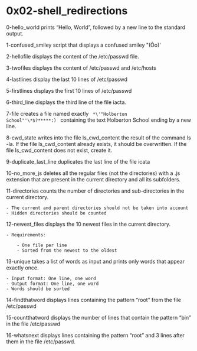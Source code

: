  # 0x02-shell_redirections
 
 0-hello_world prints “Hello, World”, followed by a new line to the standard output.

1-confused_smiley script that displays a confused smiley "(Ôo)'

2-hellofile displays the content of the /etc/passwd file.

3-twofiles displays the content of /etc/passwd and /etc/hosts

4-lastlines display the last 10 lines of /etc/passwd

5-firstlines displays the first 10 lines of /etc/passwd

6-third_line displays the third line of the file iacta.

7-file creates a file named exactly  <code> \*\\'"Holberton School"\'\\*$\?\*\*\*\*\*:) </code> containing the text Holberton School ending by a new line.

8-cwd_state writes into the file ls_cwd_content the result of the command ls -la. If the file ls_cwd_content already exists, it should be overwritten. If the file ls_cwd_content does not exist, create it.

9-duplicate_last_line duplicates the last line of the file icata

10-no_more_js deletes all the regular files (not the directories) with a .js extension that are present in the current directory and all its subfolders.

11-directories counts the number of directories and sub-directories in the current directory.

    - The current and parent directories should not be taken into account
    - Hidden directories should be counted


12-newest_files displays the 10 newest files in the current directory.

    - Requirements:

        - One file per line
        - Sorted from the newest to the oldest

13-unique takes a list of words as input and prints only words that appear exactly once.

    - Input format: One line, one word
    - Output format: One line, one word
    - Words should be sorted

14-findthatword displays lines containing the pattern “root” from the file /etc/passwd

15-countthatword displays the number of lines that contain the pattern “bin” in the file /etc/passwd

16-whatsnext displays lines containing the pattern “root” and 3 lines after them in the file /etc/passwd.
